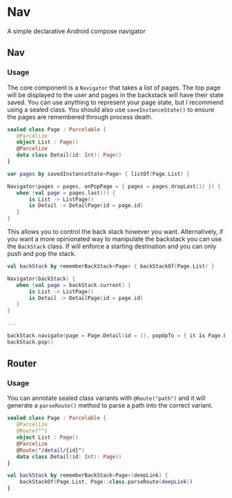 # Nav

A simple declarative Android compose navigator

## Nav

### Usage

The core component is a `Navigator` that takes a list of pages. The top page will be displayed to
the user and pages in the backstack will have their state saved. You can use anything to represent
your page state, but I recommend using a sealed class. You should also use `saveInstanceState()` to
ensure the pages are remembered through process death.

```kotlin
sealed class Page : Parcelable {
   @Parcelize
   object List : Page()
   @Parcelize
   data class Detail(id: Int): Page()
}

var pages by savedInstanceState<Page> { listOf(Page.List) }

Navigator(pages = pages, onPopPage = { pages = pages.dropLast(1) }) {
   when (val page = pages.last()) {
       is List -> ListPage()
       is Detail -> DetailPage(id = page.id)
   }
}
```

This allows you to control the back stack however you want. Alternatively, if you want a more 
opinionated way to manipulate the backstack you can use the `BackStack` class. If will enforce a
starting destination and you can only push and pop the stack.

```kotlin
val backStack by rememberBackStack<Page> { backStackOf(Page.List) } 

Navigator(backStack) {
   when (val page = backStack.current) {
       is List -> ListPage()
       is Detail -> DetailPage(id = page.id)
   }
}

...

backStack.navigate(page = Page.Detail(id = 1), popUpTo = { it is Page.List }, singleTop = true)
backStack.pop()
```

## Router

### Usage

You can annotate sealed class variants with `@Route("path")` and it will generate a `parseRoute()`
method to parse a path into the correct variant.

```kotlin
sealed class Page : Parcelable {
   @Parcelize
   @Route("")
   object List : Page()
   @Parcelize
   @Route("/detail/{id}")
   data class Detail(id: Int): Page()
}

val backStack by rememberBackStack<Page>(deepLink) {
    backStackOf(Page.List, Page::class.parseRoute(deepLink))
}
```